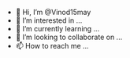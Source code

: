   - 👋 Hi, I’m @Vinod15may
- 👀 I’m interested in ...
- 🌱 I’m currently learning ...
- 💞️ I’m looking to collaborate on ...
- 📫 How to reach me ...

<!---
Vinod15may/Vinod15may is a ✨ special ✨ repository because its `README.md` (this file) appears on your GitHub profile.
You can click the Preview link to take a look at your changes.
--->
